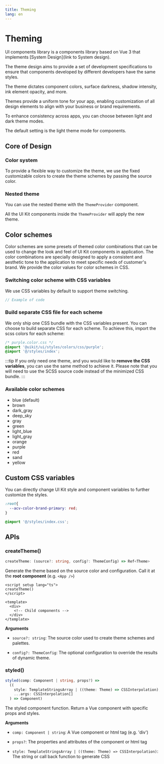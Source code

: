 ```yaml
---
title: Theming
lang: en
---
```


# Theming

UI components library is a components library based on Vue 3 that implements [System Design](link to System design).

The theme design aims to provide a set of development specifications to ensure that components developed by different developers have the same styles.

The theme dictates component colors, surface darkness, shadow intensity, ink element opacity, and more.

Themes provide a uniform tone for your app, enabling customization of all design elements to align with your business or brand requirements.

To enhance consistency across apps, you can choose between light and dark theme modes.

The default setting is the light theme mode for components.

## Core of Design

### Color system

To provide a flexible way to customize the theme, 
we use the fixed customizable colors to create the theme schemes by passing the source color.

### Nested theme

You can use the nested theme with the `ThemeProvider` component.

All the UI Kit components inside the `ThemeProvider` will apply the new theme.

<ThemeProviderNested />

## Color schemes

Color schemes are some presets of themed color combinations that can be used to change the look and feel of UI Kit components in application.
The color combinations are specially designed to apply a consistent and aesthetic tone to the application to meet specific needs of customer's brand.
We provide the color values for color schemes in CSS.

### Switching color scheme with CSS variables

We use CSS variables by default to support theme switching.
```javascript
// Example of code
```

### Build separate CSS file for each scheme

We only ship one CSS bundle with the CSS variables present.
You can choose to build separate CSS for each scheme.
To achieve this, import the scss colors for each scheme:

```css
/* purple.color.css */
@import '@uikit/ui/styles/colors/css/purple';
@import '@/styles/index';
```

:::tip
If you only need one theme, and you would like to **remove the CSS variables**, you can use the same method to achieve it.
Please note that you will need to use the SCSS source code instead of the minimized CSS bundle.
:::

### Available color schemes

- blue (default)
- brown
- dark_gray
- deep_sky
- gray
- green
- light_blue
- light_gray
- orange
- purple
- red
- sand
- yellow

## Custom CSS variables

You can directly change UI Kit style and component variables to further customize the styles.

```css
:root{
  --acv-color-brand-primary: red;
}

@import '@/styles/index.css';
```

## APIs

### createTheme()

```typescript
createTheme: (source?: string, config?: ThemeConfig) => Ref<Theme>
```

Generate the theme based on the source color and configuration. Call it at the **root component** (e.g. `<App />`)

```vue
<script setup lang="ts">
createTheme()
</script>

<template>
  <div>
    <!-- Child components -->
  </div>
</template>
```

**Arguments**

* `source?: string`: The source color used to create theme schemes and palettes.

* `config?: ThemeConfig`: The optional configuration to override the results of dynamic theme.

### styled()

```typescript
styled(comp: Component | string, props?) =>
  ((
    style: TemplateStringsArray | ((theme: Theme) => CSSInterpolation),
    ...args: CSSInterpolation[]
  ) => Component)
```

The styled component function. Return a Vue component with specific props and styles.

**Arguments**

* `comp: Component | string`: A Vue component or html tag (e.g. 'div')

* `props?`: The properties and attributes of the component or html tag

* `style: TemplateStringsArray | ((theme: Theme) => CSSInterpolation)`: The string or call back function to generate CSS
